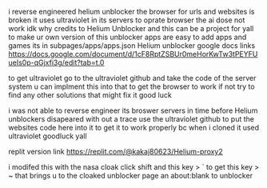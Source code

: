 i reverse engineered helium unblocker the browser for urls and websites is broken it uses ultraviolet in its servers to oprate browser the ai dose not work idk why credits to Helium Unblocker and this can be a project for yall to make ur own version of this unblocker apps are easy to add apps and games its in subpages/apps/apps.json Helium unblocker google docs links https://docs.google.com/document/d/1cF8RptZSBUr0meHorKwTw3tPEYFUueIs0p-qGjxfi3g/edit?tab=t.0

to get ultraviolet go to the ultraviolet github and take the code of the server system u can implment this into that to get the browser to work if not try to find any other solutions that might fix it good luck

i was not able to reverse engineer its broswer servers in time before Helium unblockers disapeared with out a trace use the ultraviolet github to put the websites code here into it to get it to work properly bc when i cloned it used ultraviolet goodluck yall

replit version link https://replit.com/@kakaj80623/Helium-proxy2

i modifed this with the nasa cloak click shift and this key > ` to get this key > ~ that brings u to the cloaked unblocker page an about:blank to unblocker 